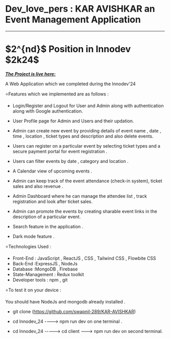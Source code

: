 # Dev_love_pers : KAR AVISHKAR an Event Management Application 
<hr/>

<h1>
 $2^{nd}$ Position in Innodev $2k24$
</h1>

**_[The Project is live here: ](https://innodev-24-3.onrender.com)_**
<br/>



A Web Application which we completed during the Innodev'24

⭐Features which we implemented are as follows : 

 - Login/Register and Logout for User and Admin along with authentication along with Google authentication. 

 - User Profile page for Admin and Users and their updation.

 - Admin can create new event by providing details of event name , date , time , location , ticket types and description and also delete events.

 - Users can register on a particular event by selecting ticket types and a secure payment portal for event registration .

 - Users can filter events by date , category and location .

 - A Calendar view of upcoming events .


 
 - Admin can keep track of the event attendance (check-in system), ticket sales and also revenue .

 - Admin Dashboard where he can manage the attendee list , track registration and look after ticket sales.

 - Admin can promote the events by creating sharable event links in the description of a particular event.

 - Search feature in the application .

 - Dark mode feature .

⭐Technologies Used : 

 - Front-End : JavaScript , ReactJS , CSS , Tailwind CSS , Flowbite CSS
 - Back-End :ExpressJS , NodeJs
 - Database :MongoDB , Firebase
 - State-Management : Redux toolkit
 - Developer tools : npm , git


⭐To test it on your device : 

 You should have NodeJs and mongodb already installed .

 - git clone (https://github.com/swapnil-289/KAR-AVISHKAR)

 - cd Innodev_24 ----> npm run dev on one terminal .

 - cd Innodev_24 -----> cd client ---> npm run dev on second terminal.




